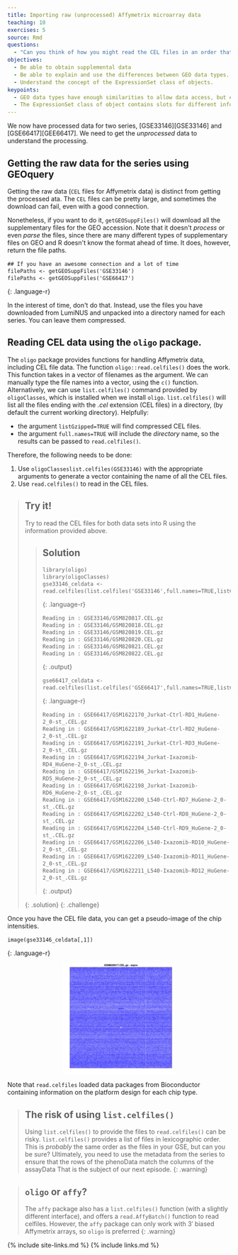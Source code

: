 ```yaml
---
title: Importing raw (unprocessed) Affymetrix microarray data
teaching: 10
exercises: 5
source: Rmd
questions:
  - "Can you think of how you might read the CEL files in an order that is guaranteed to match the  desired order?"
objectives:
  - Be able to obtain supplemental data
  - Be able to explain and use the differences between GEO data types.
  - Understand the concept of the ExpressionSet class of objects.
keypoints: 
  - GEO data types have enough similarities to allow data access, but enough differences to require specific type-specific steps.
  - The ExpressionSet class of object contains slots for different information associated  with a microarray experiment. 
---
```




We now have processed data for two series, [GSE33146][GSE33146] and [GSE66417][GEE66417]. We need to get the _unprocessed_ data to understand the processing.

## Getting the raw data for the series using GEOquery

Getting the raw data (`CEL` files for Affymetrix data) is distinct from getting the processed ata. The `CEL` files can be pretty large, and sometimes the download can fail, even with a good connection.

Nonetheless, if you want to do it, `getGEOSuppFiles()` will download all the
supplementary files for the GEO accession. Note that it doesn't *process* or even *parse* the files,
since there are many different types of supplementary files on GEO and R doesn't know the format ahead of time. It does, however, return the file paths.


~~~
## If you have an awesome connection and a lot of time
filePaths <- getGEOSuppFiles('GSE33146')
filePaths <- getGEOSuppFiles('GSE66417')
~~~
{: .language-r}

In the interest of time, don't do that. Instead, use the files you have downloaded from LumiNUS and
unpacked into a directory named for each series. You can leave them compressed.

## Reading CEL data using the `oligo` package.

The `oligo` package provides functions for handling Affymetrix data,
including CEL file data. The function `oligo::read.celfiles()` does
the work. This function takes in a vector of filenames as the
argument. We can manually type the file names into a vector, using the
`c()` function. Alternatively, we can use `list.celfiles()` command
provided by `oligoClasses`, which is installed when we install `oligo`.  `list.celfiles()` will list all the files
ending with the *.cel* extension (CEL files) in a directory, (by
default the current working directory). Helpfully:

- the argument `listGzipped=TRUE` will find compressed CEL files.
- the argument `full.names=TRUE` will include the _directory_ name, so the results can be passed to `read.celfiles()`. 

Therefore, the following needs to be done: 

1. Use `oligoClasseslist.celfiles(GSE33146)` with the appropriate arguments to generate a vector containing the name of all the CEL files.
2. Use `read.celfiles()` to read in the CEL files.

> ## Try it! 
>
> Try to read the CEL files for both data sets into R using the information provided above. 
>
> > ## Solution
> >
> > 
> > ~~~
> > library(oligo)
> > library(oligoClasses)
> > gse33146_celdata <- read.celfiles(list.celfiles('GSE33146',full.names=TRUE,listGzipped=TRUE))
> > ~~~
> > {: .language-r}
> > 
> > 
> > 
> > ~~~
> > Reading in : GSE33146/GSM820817.CEL.gz
> > Reading in : GSE33146/GSM820818.CEL.gz
> > Reading in : GSE33146/GSM820819.CEL.gz
> > Reading in : GSE33146/GSM820820.CEL.gz
> > Reading in : GSE33146/GSM820821.CEL.gz
> > Reading in : GSE33146/GSM820822.CEL.gz
> > ~~~
> > {: .output}
> > 
> > 
> > 
> > ~~~
> > gse66417_celdata <- read.celfiles(list.celfiles('GSE66417',full.names=TRUE,listGzipped=TRUE))
> > ~~~
> > {: .language-r}
> > 
> > 
> > 
> > ~~~
> > Reading in : GSE66417/GSM1622170_Jurkat-Ctrl-RD1_HuGene-2_0-st_.CEL.gz
> > Reading in : GSE66417/GSM1622189_Jurkat-Ctrl-RD2_HuGene-2_0-st_.CEL.gz
> > Reading in : GSE66417/GSM1622191_Jurkat-Ctrl-RD3_HuGene-2_0-st_.CEL.gz
> > Reading in : GSE66417/GSM1622194_Jurkat-Ixazomib-RD4_HuGene-2_0-st_.CEL.gz
> > Reading in : GSE66417/GSM1622196_Jurkat-Ixazomib-RD5_HuGene-2_0-st_.CEL.gz
> > Reading in : GSE66417/GSM1622198_Jurkat-Ixazomib-RD6_HuGene-2_0-st_.CEL.gz
> > Reading in : GSE66417/GSM1622200_L540-Ctrl-RD7_HuGene-2_0-st_.CEL.gz
> > Reading in : GSE66417/GSM1622202_L540-Ctrl-RD8_HuGene-2_0-st_.CEL.gz
> > Reading in : GSE66417/GSM1622204_L540-Ctrl-RD9_HuGene-2_0-st_.CEL.gz
> > Reading in : GSE66417/GSM1622206_L540-Ixazomib-RD10_HuGene-2_0-st_.CEL.gz
> > Reading in : GSE66417/GSM1622209_L540-Ixazomib-RD11_HuGene-2_0-st_.CEL.gz
> > Reading in : GSE66417/GSM1622211_L540-Ixazomib-RD12_HuGene-2_0-st_.CEL.gz
> > ~~~
> > {: .output}
> >
> {: .solution}
{: .challenge}


Once you have the CEL file data, you can get a pseudo-image of the chip intensities.


~~~
image(gse33146_celdata[,1])
~~~
{: .language-r}

<img src="../fig/rmd-unnamed-chunk-3-1.png" title="An image of a CEL file" alt="An image of a CEL file" width="50%" height="50%" style="display: block; margin: auto;" />

Note that `read.celfiles` loaded data packages from Bioconductor containing information on the platform design for each chip type.

> ## The risk of using  `list.celfiles()`
>
> Using `list.celfiles()` to provide the files to `read.celfiles()` can be risky.
> `list.celfiles()` provides a list of files in lexicographic order. This is *probably* the same
> order as the files in your GSE, but can you be sure? Ultimately, you need to use the metadata
> from the series to ensure that the rows of the phenoData match the columns of the assayData
> That is the subject of our next episode.
{: .warning}

> ## `oligo` or `affy`?
>
> The `affy` package also has a `list.celfiles()` function (with a
> slightly different interface), and offers a `read.AffyBatch()`
> function to read celfiles. However, the `affy` package can only work
> with 3′ biased Affymetrix arrays, so `oligo` is preferred
{: .warning}


	
{% include site-links.md %} 
{% include links.md %} 
